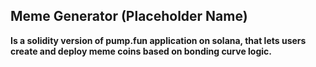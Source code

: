 ## Meme Generator (Placeholder Name)

**Is a solidity version of pump.fun application on solana, that lets users create and deploy meme coins based on bonding curve logic.**
